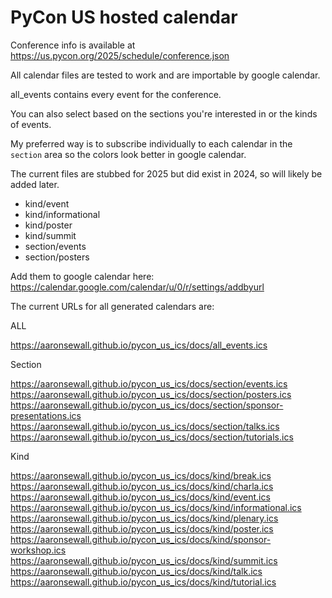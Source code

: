 # PyCon US hosted calendar 

Conference info is available at https://us.pycon.org/2025/schedule/conference.json

All calendar files are tested to work and are importable by google calendar.

all_events contains every event for the conference.

You can also select based on the sections you're interested in or the kinds of events.

My preferred way is to subscribe individually to each calendar in the `section` area so the colors
look better in google calendar.

The current files are stubbed for 2025 but did exist in 2024, so will likely be added later.
* kind/event
* kind/informational
* kind/poster
* kind/summit
* section/events
* section/posters

Add them to google calendar here:
https://calendar.google.com/calendar/u/0/r/settings/addbyurl

The current URLs for all generated calendars are:

ALL

https://aaronsewall.github.io/pycon_us_ics/docs/all_events.ics

Section

https://aaronsewall.github.io/pycon_us_ics/docs/section/events.ics
https://aaronsewall.github.io/pycon_us_ics/docs/section/posters.ics
https://aaronsewall.github.io/pycon_us_ics/docs/section/sponsor-presentations.ics
https://aaronsewall.github.io/pycon_us_ics/docs/section/talks.ics
https://aaronsewall.github.io/pycon_us_ics/docs/section/tutorials.ics

Kind

https://aaronsewall.github.io/pycon_us_ics/docs/kind/break.ics
https://aaronsewall.github.io/pycon_us_ics/docs/kind/charla.ics
https://aaronsewall.github.io/pycon_us_ics/docs/kind/event.ics
https://aaronsewall.github.io/pycon_us_ics/docs/kind/informational.ics
https://aaronsewall.github.io/pycon_us_ics/docs/kind/plenary.ics
https://aaronsewall.github.io/pycon_us_ics/docs/kind/poster.ics
https://aaronsewall.github.io/pycon_us_ics/docs/kind/sponsor-workshop.ics
https://aaronsewall.github.io/pycon_us_ics/docs/kind/summit.ics
https://aaronsewall.github.io/pycon_us_ics/docs/kind/talk.ics
https://aaronsewall.github.io/pycon_us_ics/docs/kind/tutorial.ics
